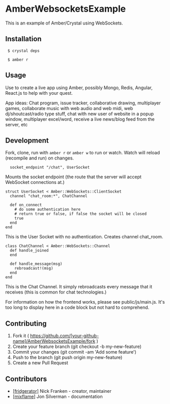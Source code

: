 # AmberWebsocketsExample

This is an example of Amber/Crystal using WebSockets.

## Installation

```
 $ crystal deps
```
```
 $ amber r
```

## Usage

Use to create a live app using Amber, possibly Mongo, Redis, Angular, React.js to help with your quest.

App ideas: Chat program, issue tracker, collaborative drawing, multiplayer games, collaborate music with web audio and web midi, web dj/shoutcast/radio type stuff, chat with new user of website in a popup window, multiplayer excel/word, receive a live news/blog feed from the server, etc

## Development

Fork, clone, run with ```amber r``` or ```amber w``` to run or watch. Watch will reload (recompile and run) on changes.

```
  socket_endpoint "/chat", UserSocket
```

Mounts the socket endpoint (the route that the server will accept WebSocket connections at.)

```
struct UserSocket < Amber::WebSockets::ClientSocket
  channel "chat_room:*", ChatChannel

  def on_connect
    # do some authentication here
    # return true or false, if false the socket will be closed
    true
  end
end
```

This is the User Socket with no authentication.
Creates channel chat_room.

```
class ChatChannel < Amber::WebSockets::Channel
  def handle_joined
  end

  def handle_message(msg)
    rebroadcast!(msg)
  end
end
```

This is the Chat Channel. It simply rebroadcasts every message that it receives (this is common for chat technologies.)

For information on how the frontend works, please see public/js/main.js. It's too long to display here in a code block but not hard to comprehend.

## Contributing

1. Fork it ( https://github.com/[your-github-name]/AmberWebsocketsExample/fork )
2. Create your feature branch (git checkout -b my-new-feature)
3. Commit your changes (git commit -am 'Add some feature')
4. Push to the branch (git push origin my-new-feature)
5. Create a new Pull Request

## Contributors

- [[fridgerator]](https://github.com/[fridgerator]) Nick Franken - creator, maintainer
- [[mixflame]](https://github.com/[mixflame]) Jon Silverman - documentation
